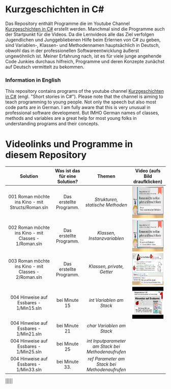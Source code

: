 # Kurzgeschichten in C#

Das Repository enthält Programme die im Youtube Channel [Kurzgeschichten in C#](https://www.youtube.com/channel/UCMcHR9DBcGsbDtoZyZIFqoA) erstellt werden. Manchmal sind die Programme auch der Startpunkt für die Videos. Da die Lernvideos alle das Ziel verfolgen Jugendlichen und Junggebliebenen Hilfe beim Erlernen von C# zu geben, sind Variablen-, Klassen- und Methodennamen hauptsächlich in Deutsch, obwohl das in der professionellen Softwareentwicklung äußerst ungewöhnlich ist. Meiner Erfahrung nach, ist es für viele junge angehende Code Junkies durchaus hilfreich, Programme und deren Konzepte zunächst auf Deutsch vermittelt zu bekommen.

### Information in English
This repository contains programs of the youtube channel [Kurzgeschichten in C#](https://www.youtube.com/channel/UCMcHR9DBcGsbDtoZyZIFqoA) (engl. "Short stories in C#").
Please note that the channel is aiming to teach programming to young people. Not only the speech but also most code parts are in German. I am fully aware that this is very unusual in professional software development. But IMHO German names of classes, methods and variables are a great help for most young folks in understanding programs and their concepts.

# Videolinks und Programme in diesem Repository

|Solution|Was ist das für eine Solution?|Themen|Video (aufs Bild draufklicken)|
|:---:|:---:|:---:|:---:|
|001 Roman möchte ins Kino - mit Structs/Roman.sln|Das erstellte Programm.|*Strukturen,<br>statische Methoden*|<a href="http://www.youtube.com/watch?v=dDfRkwtjucs"><img src="images/001.jpg" align="left" height="100" width="213" ></a>|
|002 Roman möchte ins Kino - mit Classes - 1/Roman.sln|Das erstellte Programm.|*Klassen, Instanzvariablen*|<a href="https://www.youtube.com/watch?v=wPVpxVcoXFw"><img src="images/002.jpg" align="left" height="100" width="213" ></a>|
|003 Roman möchte ins Kino - mit Classes - 2/Roman.sln|Das erstellte Programm.|*Klassen, private, Getter*|<a href="https://www.youtube.com/watch?v=xoDQDq2V7W0"><img src="images/003.jpg" align="left" height="100" width="213" ></a>|
|004 Hinweise auf Essbares - 1/Min15.sln|bei Minute 15|*int Variablen am Stack*|<a href="https://www.youtube.com/watch?v=FN5EWXP4QMU"><img src="images/004.jpg" align="left" height="100" width="213" ></a>|
|004 Hinweise auf Essbares - 1/Min21.sln|bei Minute 21|*char Variablen am Stack*||
|004 Hinweise auf Essbares - 1/Min25.sln|bei Minute 25|*int Inputparameter am Stack bei Methodenaufrufen*||
|004 Hinweise auf Essbares - 1/Min33.sln|bei Minute 33.|*ref Parameter am Stack bei Methodenaufrufen*||


|||||

